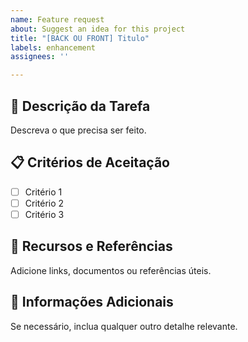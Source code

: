 ```yaml
---
name: Feature request
about: Suggest an idea for this project
title: "[BACK OU FRONT] Titulo"
labels: enhancement
assignees: ''

---
```


## 🎯 Descrição da Tarefa
Descreva o que precisa ser feito.

## 📋 Critérios de Aceitação
- [ ] Critério 1
- [ ] Critério 2
- [ ] Critério 3

## 🔗 Recursos e Referências
Adicione links, documentos ou referências úteis.

## 📌 Informações Adicionais
Se necessário, inclua qualquer outro detalhe relevante.
